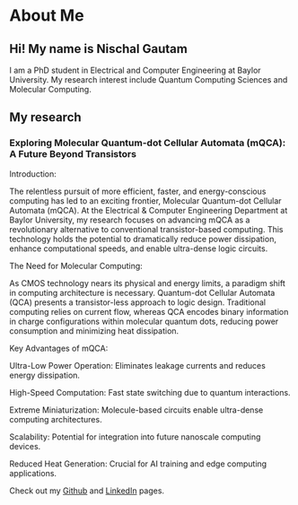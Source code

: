 # About Me
## Hi! My name is Nischal Gautam

I am a PhD student in Electrical and Computer Engineering at Baylor University. My research interest include Quantum Computing Sciences and Molecular Computing.

## My research

### Exploring Molecular Quantum-dot Cellular Automata (mQCA): A Future Beyond Transistors

Introduction:

The relentless pursuit of more efficient, faster, and energy-conscious computing has led to an exciting frontier, Molecular Quantum-dot Cellular Automata (mQCA). At the Electrical & Computer Engineering Department at Baylor University, my research focuses on advancing mQCA as a revolutionary alternative to conventional transistor-based computing. This technology holds the potential to dramatically reduce power dissipation, enhance computational speeds, and enable ultra-dense logic circuits.

The Need for Molecular Computing:

As CMOS technology nears its physical and energy limits, a paradigm shift in computing architecture is necessary. Quantum-dot Cellular Automata (QCA) presents a transistor-less approach to logic design. Traditional computing relies on current flow, whereas QCA encodes binary information in charge configurations within molecular quantum dots, reducing power consumption and minimizing heat dissipation.

Key Advantages of mQCA:

Ultra-Low Power Operation: Eliminates leakage currents and reduces energy dissipation.

High-Speed Computation: Fast state switching due to quantum interactions.

Extreme Miniaturization: Molecule-based circuits enable ultra-dense computing architectures.

Scalability: Potential for integration into future nanoscale computing devices.

Reduced Heat Generation: Crucial for AI training and edge computing applications.

Check out my [Github](https://github.com/nischalgautambaylor) and [LinkedIn](https://www.linkedin.com/in/nischal-gautam-7046309b/) pages.

```{tableofcontents}
```
